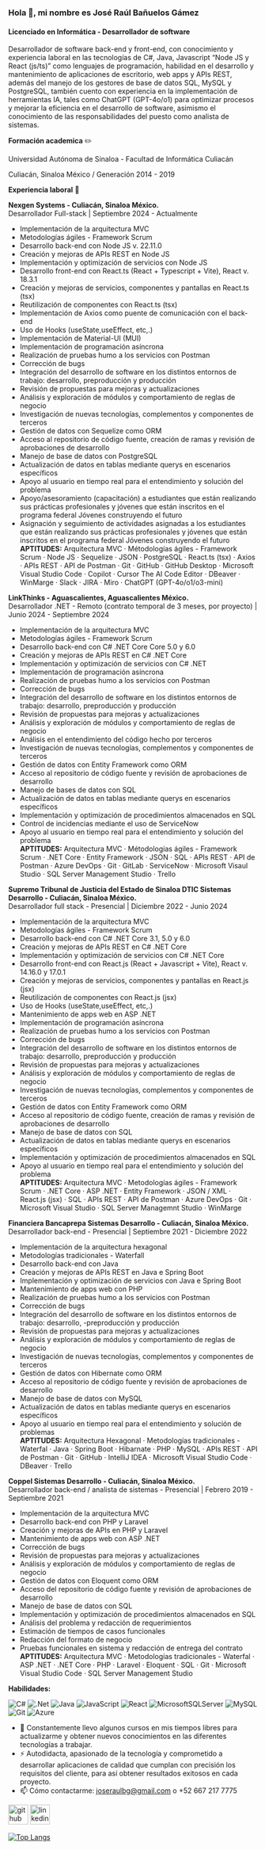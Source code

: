 ### Hola 👋, mi nombre es José Raúl Bañuelos Gámez
#### Licenciado en Informática - Desarrollador de software
Desarrollador de software back-end y front-end, con conocimiento y experiencia laboral en las tecnologías de C#, Java, Javascript “Node JS y React (js/ts)” como lenguajes de programación, habilidad en el desarrollo y mantenimiento de aplicaciones de escritorio, web apps y APIs REST, además del manejo de los gestores de base de datos SQL, MySQL y PostgreSQL, también cuento con experiencia en la implementación de herramientas IA, tales como ChatGPT (GPT-4o/o1) para optimizar procesos y mejorar la eficiencia en el desarrollo de software, asimismo el conocimiento de las responsabilidades del puesto como analista de sistemas.

**Formación academica** ✏️

Universidad Autónoma de Sinaloa - Facultad de Informática Culiacán

Culiacán, Sinaloa México / Generación 2014 - 2019


**Experiencia laboral** 💼

**Nexgen Systems - Culiacán, Sinaloa México.** </br>
Desarrollador Full-stack | Septiembre 2024 - Actualmente
- Implementación de la arquitectura MVC
- Metodologías ágiles - Framework Scrum
- Desarrollo back-end con Node JS v. 22.11.0
- Creación y mejoras de APIs REST en Node JS
- Implementación y optimización de servicios con Node JS
- Desarrollo front-end con React.ts (React + Typescript + Vite), React v. 18.3.1
- Creación y mejoras de servicios, componentes y pantallas en React.ts (tsx)
- Reutilización de componentes con React.ts (tsx)
- Implementación de Axios como puente de comunicación con el back-end
- Uso de Hooks (useState,useEffect, etc,.)
- Implementación de Material-UI (MUI)
- Implementación de programación asíncrona
- Realización de pruebas humo a los servicios con Postman
- Corrección de bugs
- Integración del desarrollo de software en los distintos entornos de trabajo: desarrollo, preproducción y producción
- Revisión de propuestas para mejoras y actualizaciones
- Análisis y exploración de módulos y comportamiento de reglas de negocio
- Investigación de nuevas tecnologías, complementos y componentes de terceros
- Gestión de datos con Sequelize como ORM
- Acceso al repositorio de código fuente, creación de ramas y revisión de aprobaciones de desarrollo
- Manejo de base de datos con PostgreSQL
- Actualización de datos en tablas mediante querys en escenarios específicos
- Apoyo al usuario en tiempo real para el entendimiento y solución del problema
- Apoyo/asesoramiento (capacitación) a estudiantes que están realizando sus prácticas profesionales y jóvenes que están inscritos en el programa federal Jóvenes construyendo el futuro
- Asignación y seguimiento de actividades asignadas a los estudiantes que están realizando sus prácticas profesionales y jóvenes que están inscritos en el programa federal Jóvenes construyendo el futuro </br>
  **APTITUDES:** Arquitectura MVC · Métodologías ágiles - Framework Scrum · Node JS · Sequelize · JSON · PostgreSQL · React.ts (tsx) · Axios · APIs REST · API de Postman · Git · GitHub · GitHub Desktop · Microsoft Visual Studio Code · Copilot · Cursor The AI Code Editor · DBeaver · WinMarge · Slack · JIRA · Miro · ChatGPT (GPT-4o/o1/o3-mini)


**LinkThinks - Aguascalientes, Aguascalientes México.** </br>
Desarrollador .NET - Remoto (contrato temporal de 3 meses, por proyecto) | Junio 2024 - Septiembre 2024
- Implementación de la arquitectura MVC
- Metodologías ágiles - Framework Scrum
- Desarrollo back-end con C# .NET Core Core 5.0 y 6.0
- Creación y mejoras de APIs REST en C# .NET Core
- Implementación y optimización de servicios con C# .NET
- Implementación de programación asíncrona
- Realización de pruebas humo a los servicios con Postman
- Corrección de bugs
- Integración del desarrollo de software en los distintos entornos de trabajo: desarrollo, preproducción y producción
- Revisión de propuestas para mejoras y actualizaciones
- Análisis y exploración de módulos y comportamiento de reglas de negocio
- Análisis en el entendimiento del código hecho por terceros
- Investigación de nuevas tecnologías, complementos y componentes de terceros
- Gestión de datos con Entity Framework como ORM
- Acceso al repositorio de código fuente y revisión de aprobaciones de desarrollo
- Manejo de bases de datos con SQL
- Actualización de datos en tablas mediante querys en escenarios específicos
- Implementación y optimización de procedimientos almacenados en SQL
- Control de incidencias mediante el uso de ServiceNow
- Apoyo al usuario en tiempo real para el entendimiento y solución del problema </br>
  **APTITUDES:** Arquitectura MVC · Métodologías ágiles - Framework Scrum · .NET Core · Entity Framework · JSON · SQL · APIs REST · API de Postman · Azure DevOps · Git · GitLab · ServiceNow · Microsoft Visaul Studio · SQL Server Management Studio · Trello


**Supremo Tribunal de Justicia del Estado de Sinaloa DTIC Sistemas Desarrollo - Culiacán, Sinaloa México.** </br>
Desarrollador full stack - Presencial | Diciembre 2022 - Junio 2024
- Implementación de la arquitectura MVC
- Metodologías ágiles - Framework Scrum
- Desarrollo back-end con C# .NET Core 3.1, 5.0 y 6.0
- Creación y mejoras de APIs REST en C# .NET Core
- Implementación y optimización de servicios con C# .NET Core
- Desarrollo front-end con React.js (React + Javascript + Vite), React v. 14.16.0 y 17.0.1
- Creación y mejoras de servicios, componentes y pantallas en React.js (jsx)
- Reutilización de componentes con React.js (jsx)
- Uso de Hooks (useState,useEffect, etc,.)
- Mantenimiento de apps web en ASP .NET
- Implementación de programación asíncrona
- Realización de pruebas humo a los servicios con Postman
- Corrección de bugs
- Integración del desarrollo de software en los distintos entornos de trabajo: desarrollo, preproducción y producción
- Revisión de propuestas para mejoras y actualizaciones
- Análisis y exploración de módulos y comportamiento de reglas de negocio
- Investigación de nuevas tecnologías, complementos y componentes de terceros
- Gestión de datos con Entity Framework como ORM
- Acceso al repositorio de código fuente, creación de ramas y revisión de aprobaciones de desarrollo
- Manejo de base de datos con SQL
- Actualización de datos en tablas mediante querys en escenarios específicos
- Implementación y optimización de procedimientos almacenados en SQL
- Apoyo al usuario en tiempo real para el entendimiento y solución del problema </br>
  **APTITUDES:** Arquitectura MVC · Metodologías ágiles - Framework Scrum · .NET Core · ASP .NET · Entity Framework · JSON / XML · React.js (jsx) · SQL · APIs REST · API de Postman · Azure DevOps · Git · Microsoft Visual Studio · SQL Server Managemnt Studio · WinMarge


**Financiera Bancaprepa Sistemas Desarrollo - Culiacán, Sinaloa México.** </br>
Desarrollador back-end - Presencial | Septiembre 2021 - Diciembre 2022
- Implementación de la arquitectura hexagonal
- Metodologías tradicionales - Waterfall
- Desarrollo back-end con Java
- Creación y mejoras de APIs REST en Java e Spring Boot
- Implementación y optimización de servicios con Java e Spring Boot
- Mantenimiento de apps web con PHP
- Realización de pruebas humo a los servicios con Postman
- Corrección de bugs
- Integración del desarrollo de software en los distintos entornos de trabajo: desarrollo, -preproducción y producción
- Revisión de propuestas para mejoras y actualizaciones
- Análisis y exploración de módulos y comportamiento de reglas de negocio
- Investigación de nuevas tecnologías, complementos y componentes de terceros
- Gestión de datos con Hibernate como ORM
- Acceso al repositorio de código fuente y revisión de aprobaciones de desarrollo
- Manejo de base de datos con MySQL
- Actualización de datos en tablas mediante querys en escenarios específicos
- Apoyo al usuario en tiempo real para el entendimiento y solución de problemas </br>
  **APTITUDES:** Arquitectura Hexagonal · Metodologías tradicionales - Waterfal · Java · Spring Boot · Hibarnate · PHP · MySQL · APIs REST · API de Postman · Git · GitHub · IntelliJ IDEA · Microsoft Visual Studio Code · DBeaver · Trello


**Coppel Sistemas Desarrollo - Culiacán, Sinaloa México.** </br>
Desarrollador back-end / analista de sistemas - Presencial | Febrero 2019 - Septiembre 2021
- Implementación de la arquitectura MVC
- Desarrollo back-end con PHP y Laravel
- Creación y mejoras de APIs en PHP y Laravel
- Mantenimiento de apps web con ASP .NET
- Corrección de bugs
- Revisión de propuestas para mejoras y actualizaciones
- Análisis y exploración de módulos y comportamiento de reglas de negocio
- Gestión de datos con Eloquent como ORM
- Acceso del repositorio de código fuente y revisión de aprobaciones de desarrollo
- Manejo de base de datos con SQL
- Implementación y optimización de procedimientos almacenados en SQL
- Análisis del problema y redacción de requerimientos
- Estimación de tiempos de casos funcionales
- Redacción del formato de negocio
- Pruebas funcionales en sistema y redacción de entrega del contrato </br>
  **APTITUDES:** Arquitectura MVC · Metodologías tradicionales - Waterfal · ASP .NET · .NET Core · PHP · Laravel · Eloquent · SQL · Git · Microsoft Visual Studio Code · SQL Server Management Studio

**Habilidades:**

![C#](https://img.shields.io/badge/c%23-%23239120.svg?style=for-the-badge&logo=csharp&logoColor=white) ![.Net](https://img.shields.io/badge/.NET-5C2D91?style=for-the-badge&logo=.net&logoColor=white) ![Java](https://img.shields.io/badge/java-%23ED8B00.svg?style=for-the-badge&logo=openjdk&logoColor=white) ![JavaScript](https://img.shields.io/badge/javascript-%23323330.svg?style=for-the-badge&logo=javascript&logoColor=%23F7DF1E) ![React](https://img.shields.io/badge/react-%2320232a.svg?style=for-the-badge&logo=react&logoColor=%2361DAFB) ![MicrosoftSQLServer](https://img.shields.io/badge/Microsoft%20SQL%20Server-CC2927?style=for-the-badge&logo=microsoft%20sql%20server&logoColor=white) ![MySQL](https://img.shields.io/badge/mysql-4479A1.svg?style=for-the-badge&logo=mysql&logoColor=white) ![Git](https://img.shields.io/badge/git-%23F05033.svg?style=for-the-badge&logo=git&logoColor=white) ![Azure](https://img.shields.io/badge/azure-%230072C6.svg?style=for-the-badge&logo=microsoftazure&logoColor=white)

- 🌱 Constantemente llevo algunos cursos en mis tiempos libres para actualizarme y obtener nuevos conocimientos en las diferentes tecnologías a trabajar.
- ⚡ Autodidacta, apasionado de la tecnología y comprometido a desarrollar aplicaciones de calidad que cumplan con precisión los requisitos del cliente, para así obtener resultados exitosos en cada proyecto.
- 📫 Cómo contactarme:  joseraulbg@gmail.com o +52 667 217 7775


[<img src='https://cdn.jsdelivr.net/npm/simple-icons@3.0.1/icons/github.svg' alt='github' height='40'>](https://github.com/joseraulbg07)  [<img src='https://cdn.jsdelivr.net/npm/simple-icons@3.0.1/icons/linkedin.svg' alt='linkedin' height='40'>](https://www.linkedin.com/in/www.linkedin.com/in/josé-raúl-bañuelos-gámez-8b2b78196/)  

[![Top Langs](https://github-readme-stats.vercel.app/api/top-langs/?username=joseraulbg07)](https://github.com/anuraghazra/github-readme-stats)

